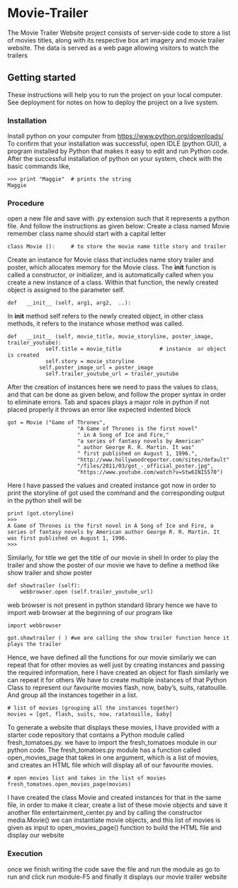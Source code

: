 # Movie-Trailer
The Movie Trailer Website project consists of server-side code to store a list of movies titles, along with its respective box art imagery and movie trailer website. The data is served as a web page allowing visitors to watch the trailers
## Getting started
These instructions will help you to run the project on your local computer. See deployment for notes on how to deploy the project on a live system.
### Installation
Install python on your computer from https://www.python.org/downloads/
To confirm that your installation was successful, open IDLE (python GUI), a program installed by Python that makes it easy to edit and run Python code. After the successful installation of python on your system, check with the basic commands like,
```
>>> print "Maggie"	# prints the string							
Maggie  
```
### Procedure
open a new file and save with .py extension such that it represents a python file. And follow the instructions as given below:
Create a class named Movie remember class name should start with a capital letter
```
class Movie (): 	# to store the movie name title story and trailer
```
Create an instance for Movie class that includes name story trailer and poster, which allocates memory for the Movie class. The __init__ function is called a constructor, or initializer, and is automatically called when you create a new instance of a class. Within that function, the newly created object is assigned to the parameter self.
```
def   __init__ (self, arg1, arg2,  ..): 
```
In __init__ method self refers to the newly created object, in other class methods, it refers to the instance whose method was called.
```
def   __init__ (self, movie_title, movie_storyline, poster_image, trailer_youtube):
        	self.title = movie_title			# instance  or object  is created
        	self.story = movie_storyline
       	  self.poster_image_url = poster_image
        	self.trailer_youtube_url = trailer_youtube
```
After the creation of instances here we need to pass the values to class, and that can be done as given below, and follow the proper syntax in order to eliminate errors. Tab and spaces plays a major role in python if not placed properly it throws an error like expected indented block
```
got = Movie ("Game of Thrones",
                      "A Game of Thrones is the first novel"
                      " in A Song of Ice and Fire,"
                      "a series of fantasy novels by American"
                      " author George R. R. Martin. It was"
                      " first published on August 1, 1996.",
                      "http://www.hollywoodreporter.com/sites/default"
                      "/files/2011/03/got_-_official_poster.jpg",
                      "https://www.youtube.com/watch?v=Stw6INIS570")
```
Here I have passed the values and created instance got now in order to print the storyline of got used the command and the corresponding output in the python shell will be
```
print (got.storyline)
>>>
A Game of Thrones is the first novel in A Song of Ice and Fire, a series of fantasy novels by American author George R. R. Martin. It was first published on August 1, 1996.
>>>
```
Similarly, for title we get the title of our movie in shell
In order to play the trailer and show the poster of our movie we have to define a method like show trailer and show poster
```
def showtrailer (self):
	webbrowser.open (self.trailer_youtube_url)
```
web browser is not present in python standard library hence we have to import web browser at the beginning of our program like
```
import webbrowser

got.showtrailer ( )	#we are calling the show trailer function hence it plays the trailer 
```
Hence, we have defined all the functions for our movie similarly we can repeat that for other movies as well just by creating instances and passing the required information, here I have created an object for flash similarly we can repeat it for others
We have to create multiple instances of that Python Class to represent our favourite movies flash, now, baby’s, suits, ratatouille. And group all the instances together in a list.
```
# list of movies (grouping all the instances together)
movies = [got, flash, suits, now, ratatouille, baby]
```
To generate a website that displays these movies, I have provided with a starter code repository that contains a Python module called fresh_tomatoes.py. we have to import the fresh_tomatoes module in our python code. The fresh_tomatoes.py module has a function called open_movies_page that takes in one argument, which is a list of movies, and creates an HTML file which will display all of our favourite movies.
```
# open movies list and takes in the list of movies
fresh_tomatoes.open_movies_page(movies)
```
I have created the class Movie and created instances for that in the same file, in order to make it clear, create a list of these movie objects and save it another file entertainment_center.py and by calling the constructor media.Movie()  we can instantiate movie objects, and this list of movies is given as input to open_movies_page() function to build the HTML file and display our website
### Execution
once we finish writing the code save the file and run the module as go to run and click run module-F5 and finally it displays our movie trailer website




